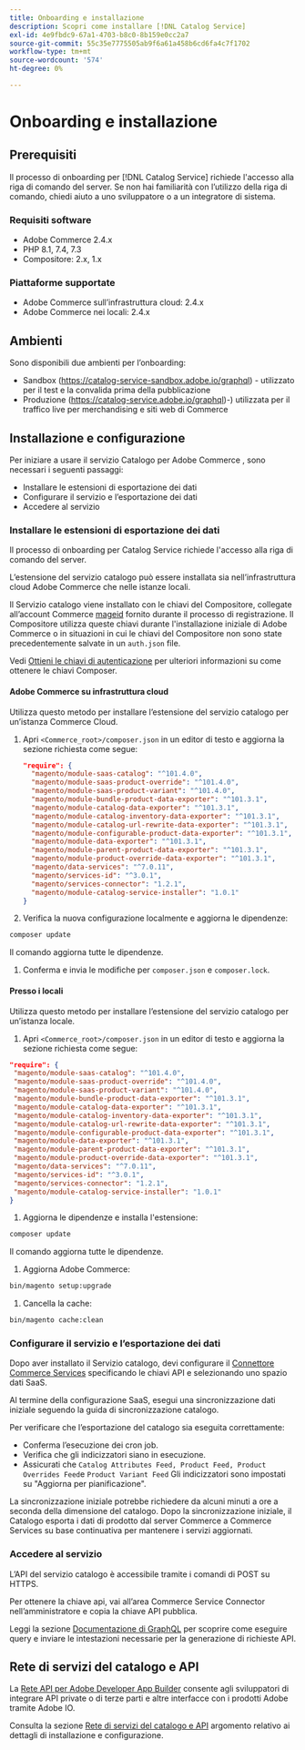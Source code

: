 ```yaml
---
title: Onboarding e installazione
description: Scopri come installare [!DNL Catalog Service]
exl-id: 4e9fbdc9-67a1-4703-b8c0-8b159e0cc2a7
source-git-commit: 55c35e7775505ab9f6a61a458b6cd6fa4c7f1702
workflow-type: tm+mt
source-wordcount: '574'
ht-degree: 0%

---
```


# Onboarding e installazione

## Prerequisiti

Il processo di onboarding per [!DNL Catalog Service] richiede l&#39;accesso alla riga di comando del server. Se non hai familiarità con l’utilizzo della riga di comando, chiedi aiuto a uno sviluppatore o a un integratore di sistema.

### Requisiti software

- Adobe Commerce 2.4.x
- PHP 8.1, 7.4, 7.3
- Compositore: 2.x, 1.x

### Piattaforme supportate

- Adobe Commerce sull’infrastruttura cloud: 2.4.x
- Adobe Commerce nei locali: 2.4.x

## Ambienti

Sono disponibili due ambienti per l’onboarding:

- Sandbox (https://catalog-service-sandbox.adobe.io/graphql) - utilizzato per il test e la convalida prima della pubblicazione
- Produzione (https://catalog-service.adobe.io/graphql)-) utilizzata per il traffico live per merchandising e siti web di Commerce

## Installazione e configurazione

Per iniziare a usare il servizio Catalogo per Adobe Commerce , sono necessari i seguenti passaggi:

- Installare le estensioni di esportazione dei dati
- Configurare il servizio e l’esportazione dei dati
- Accedere al servizio

### Installare le estensioni di esportazione dei dati

Il processo di onboarding per Catalog Service richiede l&#39;accesso alla riga di comando del server.

L’estensione del servizio catalogo può essere installata sia nell’infrastruttura cloud Adobe Commerce che nelle istanze locali.

Il Servizio catalogo viene installato con le chiavi del Compositore, collegate all’account Commerce [mageid](https://developer.adobe.com/commerce/marketplace/guides/sellers/profile-personal/#field-descriptions) fornito durante il processo di registrazione. Il Compositore utilizza queste chiavi durante l&#39;installazione iniziale di Adobe Commerce o in situazioni in cui le chiavi del Compositore non sono state precedentemente salvate in un `auth.json` file.

Vedi [Ottieni le chiavi di autenticazione](https://experienceleague.adobe.com/docs/commerce-operations/installation-guide/prerequisites/authentication-keys.html) per ulteriori informazioni su come ottenere le chiavi Composer.

#### Adobe Commerce su infrastruttura cloud

Utilizza questo metodo per installare l’estensione del servizio catalogo per un’istanza Commerce Cloud.

1. Apri `<Commerce_root>/composer.json` in un editor di testo e aggiorna la sezione richiesta come segue:

   ```json
   "require": {
     "magento/module-saas-catalog": "^101.4.0",
     "magento/module-saas-product-override": "^101.4.0",
     "magento/module-saas-product-variant": "^101.4.0",
     "magento/module-bundle-product-data-exporter": "^101.3.1",
     "magento/module-catalog-data-exporter": "^101.3.1",
     "magento/module-catalog-inventory-data-exporter": "^101.3.1",
     "magento/module-catalog-url-rewrite-data-exporter": "^101.3.1",
     "magento/module-configurable-product-data-exporter": "^101.3.1",
     "magento/module-data-exporter": "^101.3.1",
     "magento/module-parent-product-data-exporter": "^101.3.1",
     "magento/module-product-override-data-exporter": "^101.3.1",
     "magento/data-services": "^7.0.11",
     "magento/services-id": "^3.0.1",
     "magento/services-connector": "1.2.1",
     "magento/module-catalog-service-installer": "1.0.1"
   }
   ```

1. Verifica la nuova configurazione localmente e aggiorna le dipendenze:

```bash
composer update
```

Il comando aggiorna tutte le dipendenze.

1. Conferma e invia le modifiche per `composer.json` e `composer.lock`.

#### Presso i locali

Utilizza questo metodo per installare l’estensione del servizio catalogo per un’istanza locale.

1. Apri `<Commerce_root>/composer.json` in un editor di testo e aggiorna la sezione richiesta come segue:

```json
"require": {
 "magento/module-saas-catalog": "^101.4.0",
 "magento/module-saas-product-override": "^101.4.0",
 "magento/module-saas-product-variant": "^101.4.0",
 "magento/module-bundle-product-data-exporter": "^101.3.1",
 "magento/module-catalog-data-exporter": "^101.3.1",
 "magento/module-catalog-inventory-data-exporter": "^101.3.1",
 "magento/module-catalog-url-rewrite-data-exporter": "^101.3.1",
 "magento/module-configurable-product-data-exporter": "^101.3.1",
 "magento/module-data-exporter": "^101.3.1",
 "magento/module-parent-product-data-exporter": "^101.3.1",
 "magento/module-product-override-data-exporter": "^101.3.1",
 "magento/data-services": "^7.0.11",
 "magento/services-id": "^3.0.1",
 "magento/services-connector": "1.2.1",
 "magento/module-catalog-service-installer": "1.0.1"
}
```

1. Aggiorna le dipendenze e installa l&#39;estensione:

```bash
composer update
```

Il comando aggiorna tutte le dipendenze.

1. Aggiorna Adobe Commerce:

```bash
bin/magento setup:upgrade
```

1. Cancella la cache:

```bash
bin/magento cache:clean
```

### Configurare il servizio e l’esportazione dei dati

Dopo aver installato il Servizio catalogo, devi configurare il [Connettore Commerce Services](https://experienceleague.adobe.com/docs/commerce-merchant-services/user-guides/integration-services/saas.html#apikey) specificando le chiavi API e selezionando uno spazio dati SaaS.

Al termine della configurazione SaaS, esegui una sincronizzazione dati iniziale seguendo la guida di sincronizzazione catalogo.

Per verificare che l’esportazione del catalogo sia eseguita correttamente:

- Conferma l’esecuzione dei cron job.
- Verifica che gli indicizzatori siano in esecuzione.
- Assicurati che `Catalog Attributes Feed, Product Feed, Product Overrides Feed`e `Product Variant Feed` Gli indicizzatori sono impostati su &quot;Aggiorna per pianificazione&quot;.

La sincronizzazione iniziale potrebbe richiedere da alcuni minuti a ore a seconda della dimensione del catalogo. Dopo la sincronizzazione iniziale, il Catalogo esporta i dati di prodotto dal server Commerce a Commerce Services su base continuativa per mantenere i servizi aggiornati.

### Accedere al servizio

L’API del servizio catalogo è accessibile tramite i comandi di POST su HTTPS.

Per ottenere la chiave api, vai all’area Commerce Service Connector nell’amministratore e copia la chiave API pubblica.

Leggi la sezione [Documentazione di GraphQL](https://developer.adobe.com/commerce/webapi/graphql/) per scoprire come eseguire query e inviare le intestazioni necessarie per la generazione di richieste API.

## Rete di servizi del catalogo e API

La [Rete API per Adobe Developer App Builder](https://developer.adobe.com/graphql-mesh-gateway/gateway/overview/) consente agli sviluppatori di integrare API private o di terze parti e altre interfacce con i prodotti Adobe tramite Adobe IO.

Consulta la sezione  [Rete di servizi del catalogo e API](mesh.md) argomento relativo ai dettagli di installazione e configurazione.
